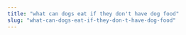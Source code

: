 ```yaml
---
title: "what can dogs eat if they don't have dog food"
slug: "what-can-dogs-eat-if-they-don-t-have-dog-food"
---
```


